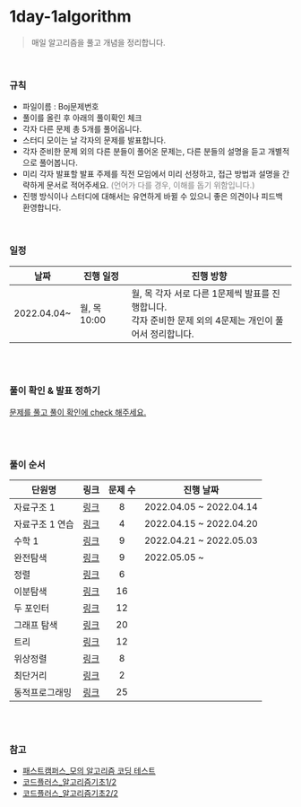 # 1day-1algorithm
> 매일 알고리즘을 풀고 개념을 정리합니다.

<br/>

### 규칙

- 파일이름 : Boj문제번호
- 풀이를 올린 후 아래의 풀이확인 체크
- 각자 다른 문제 총 5개를 풀어옵니다.
- 스터디 모이는 날 각자의 문제를 발표합니다.
- 각자 준비한 문제 외의 다른 분들이 풀어온 문제는, 다른 분들의 설명을 듣고 개별적으로 풀어봅니다.
- 미리 각자 발표할 발표 주제를 직전 모임에서 미리 선정하고, 접근 방법과 설명을 간략하게 문서로 적어주세요. 
  <span style="color:gray"> (언어가 다를 경우, 이해를 돕기 위함입니다.) </span>
- 진행 방식이나 스터디에 대해서는 유연하게 바뀔 수 있으니 좋은 의견이나 피드백 환영합니다.

<br/>

### 일정

 |날짜|진행 일정| 진행 방향|
 |---|---|---|
 |2022.04.04~|월, 목 10:00  | 월, 목 각자 서로 다른 1문제씩 발표를 진행합니다. </br> 각자 준비한 문제 외의 4문제는 개인이 풀어서 정리합니다. </br> |

<br/><br/>

### 풀이 확인 &  발표 정하기

[문제를 풀고 풀이 확인에 check 해주세요.](문제풀이확인.md)

<br/><br/>

### 풀이 순서

| 단원명 | 링크 | 문제 수 | 진행 날짜|
|---|---|:---:|---|
|자료구조 1| [링크](문제풀이순서/01자료구조1/README.md) |8|2022.04.05 ~ 2022.04.14|
|자료구조 1 연습|[링크](문제풀이순서/01-1자료구조1연습/README.md) |4|2022.04.15 ~ 2022.04.20|
|수학 1|[링크](문제풀이순서/02수학1/README.md) |9|2022.04.21 ~ 2022.05.03|
|완전탐색|[링크](문제풀이순서/03완전탐색/README.md)|9|2022.05.05 ~|
|정렬|[링크](문제풀이순서/04정렬/README.md)|6||
|이분탐색|[링크](문제풀이순서/05이분탐색/README.md)|16||
|두 포인터|[링크](문제풀이순서/06두포인터/README.md)|12||
|그래프 탐색|[링크](문제풀이순서/07그래프검색/README.md)|20||
|트리|[링크](문제풀이순서/08트리/README.md)|12||
|위상정렬|[링크](문제풀이순서/09위상정렬/README.md)|8||
|최단거리|[링크](문제풀이순서/10최단거리/README.md)|2||
|동적프로그래밍|[링크](문제풀이순서/11동적프로그래밍/README.md)|25||



<br/><br/>



### 참고

* [패스트캠퍼스_모의 알고리즘 코딩 테스트](https://github.com/rhs0266/FastCampus/tree/main/%EA%B0%95%EC%9D%98%20%EC%9E%90%EB%A3%8C)
* [코드플러스_알고리즘기초1/2](https://code.plus/course/41)
* [코드플러스_알고리즘기초2/2](https://code.plus/course/42)
